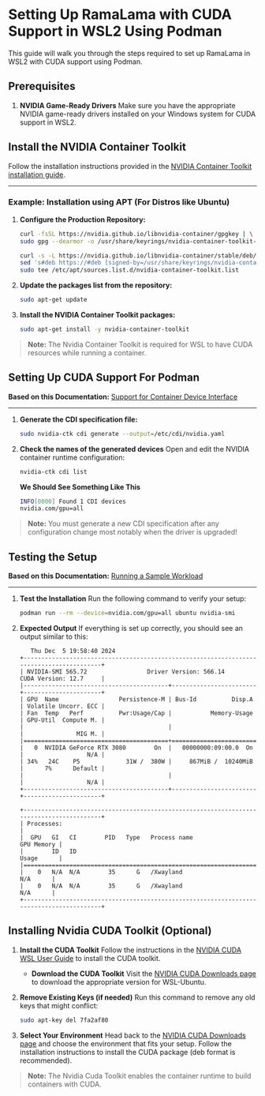 # Setting Up RamaLama with CUDA Support in WSL2 Using Podman

This guide will walk you through the steps required to set up RamaLama in WSL2 with CUDA support using Podman.

## Prerequisites

1. **NVIDIA Game-Ready Drivers**
   Make sure you have the appropriate NVIDIA game-ready drivers installed on your Windows system for CUDA support in WSL2.

## Install the NVIDIA Container Toolkit
Follow the installation instructions provided in the [NVIDIA Container Toolkit installation guide](https://docs.nvidia.com/datacenter/cloud-native/container-toolkit/latest/install-guide.html).

---

### Example: Installation using APT (For Distros like Ubuntu)

1. **Configure the Production Repository:**
   ```bash
   curl -fsSL https://nvidia.github.io/libnvidia-container/gpgkey | \
   sudo gpg --dearmor -o /usr/share/keyrings/nvidia-container-toolkit-keyring.gpg
   
   curl -s -L https://nvidia.github.io/libnvidia-container/stable/deb/nvidia-container-toolkit.list | \
   sed 's#deb https://#deb [signed-by=/usr/share/keyrings/nvidia-container-toolkit-keyring.gpg] https://#g' | \
   sudo tee /etc/apt/sources.list.d/nvidia-container-toolkit.list

2. **Update the packages list from the repository:**
   ```bash
   sudo apt-get update
   ```
3. **Install the NVIDIA Container Toolkit packages:**
   ```bash
   sudo apt-get install -y nvidia-container-toolkit
   ```
  > **Note:** The Nvidia Container Toolkit is required for WSL to have CUDA resources while running a container. 


## Setting Up CUDA Support For Podman
**Based on this Documentation:**  [Support for Container Device Interface](https://docs.nvidia.com/datacenter/cloud-native/container-toolkit/latest/cdi-support.html)

---

1. **Generate the CDI specification file:**
   ```bash
   sudo nvidia-ctk cdi generate --output=/etc/cdi/nvidia.yaml
   ```

2. **Check the names of the generated devices**
   Open and edit the NVIDIA container runtime configuration:
   ```bash
   nvidia-ctk cdi list
   ```
   **We Should See Something Like This**
   ```bash
   INFO[0000] Found 1 CDI devices
   nvidia.com/gpu=all
   ```
> **Note:** You must generate a new CDI specification after any configuration change most notably when the driver is upgraded!

## Testing the Setup
**Based on this Documentation:**  [Running a Sample Workload](https://docs.nvidia.com/datacenter/cloud-native/container-toolkit/latest/sample-workload.html)

---


1. **Test the Installation**
   Run the following command to verify your setup:
   ```bash
   podman run --rm --device=nvidia.com/gpu=all ubuntu nvidia-smi
   ```

2. **Expected Output**
   If everything is set up correctly, you should see an output similar to this:
   ```text
      Thu Dec  5 19:58:40 2024
   +-----------------------------------------------------------------------------------------+
   | NVIDIA-SMI 565.72                 Driver Version: 566.14         CUDA Version: 12.7     |
   |-----------------------------------------+------------------------+----------------------+
   | GPU  Name                 Persistence-M | Bus-Id          Disp.A | Volatile Uncorr. ECC |
   | Fan  Temp   Perf          Pwr:Usage/Cap |           Memory-Usage | GPU-Util  Compute M. |
   |                                         |                        |               MIG M. |
   |=========================================+========================+======================|
   |   0  NVIDIA GeForce RTX 3080        On  |   00000000:09:00.0  On |                  N/A |
   | 34%   24C    P5             31W /  380W |     867MiB /  10240MiB |      7%      Default |
   |                                         |                        |                  N/A |
   +-----------------------------------------+------------------------+----------------------+

   +-----------------------------------------------------------------------------------------+
   | Processes:                                                                              |
   |  GPU   GI   CI        PID   Type   Process name                              GPU Memory |
   |        ID   ID                                                               Usage      |
   |=========================================================================================|
   |    0   N/A  N/A        35      G   /Xwayland                                   N/A      |
   |    0   N/A  N/A        35      G   /Xwayland                                   N/A      |
   +-----------------------------------------------------------------------------------------+
   ```

## Installing Nvidia CUDA Toolkit (Optional)

1. **Install the CUDA Toolkit**
   Follow the instructions in the [NVIDIA CUDA WSL User Guide](https://docs.nvidia.com/cuda/wsl-user-guide/index.html) to install the CUDA toolkit.

   - **Download the CUDA Toolkit**
     Visit the [NVIDIA CUDA Downloads page](https://developer.nvidia.com/cuda-downloads?target_os=Linux&target_arch=x86_64&Distribution=WSL-Ubuntu&target_version=2.0&target_type=deb_local) to download the appropriate version for WSL-Ubuntu.

2. **Remove Existing Keys (if needed)**
   Run this command to remove any old keys that might conflict:
   ```bash
   sudo apt-key del 7fa2af80
   ```

3. **Select Your Environment**
   Head back to the [NVIDIA CUDA Downloads page](https://developer.nvidia.com/cuda-downloads?target_os=Linux&target_arch=x86_64&Distribution=WSL-Ubuntu&target_version=2.0&target_type=deb_local) and choose the environment that fits your setup. Follow the installation instructions to install the CUDA package (deb format is recommended).

  > **Note:** The Nvidia Cuda Toolkit enables the container runtime to build containers with CUDA. 